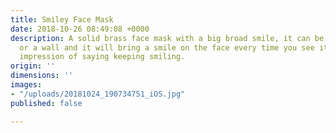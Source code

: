 ```yaml
---
title: Smiley Face Mask
date: 2018-10-26 08:49:08 +0000
description: A solid brass face mask with a big broad smile, it can be hung on a door
  or a wall and it will bring a smile on the face every time you see it. Its an artists
  impression of saying keeping smiling.
origin: ''
dimensions: ''
images:
- "/uploads/20181024_190734751_iOS.jpg"
published: false

---
```

